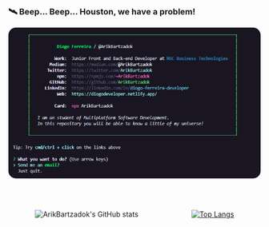 <!--
**ArikBartzadok/ArikBartzadok** is a ✨ _special_ ✨ repository because its `README.md` (this file) appears on your GitHub profile.

Here are some ideas to get you started:

- 🔭 I’m currently working on ...
- 🌱 I’m currently learning ...
- 👯 I’m looking to collaborate on ...
- 🤔 I’m looking for help with ...
- 💬 Ask me about ...
- 📫 How to reach me: ...
- 😄 Pronouns: ...
- ⚡ Fun fact: ...
-->
### 🛰 Beep... Beep... Houston, we have a problem!

<div align="center" style="margin-bottom:30px;">

<img src="./screenshot.png" alt="Pixel art" style="border-radius:15px;"/>

</div>

<div style="display: flex; justify-content: space-around;">

<div style="padding: 1rem">

![ArikBartzadok's GitHub stats](https://github-readme-stats.vercel.app/api?username=ArikBartzadok&show_icons=true&theme=radical&border_radius=15)

</div>

<div style="padding: 1rem">

[![Top Langs](https://github-readme-stats.vercel.app/api/top-langs/?username=ArikBartzadok&layout=compact&theme=radical&border_radius=15)](https://github.com/ArikBartzadok)

</div>

</div>